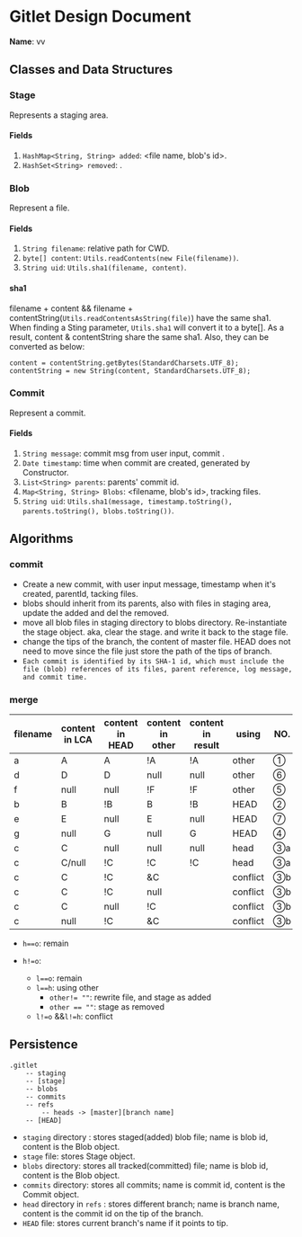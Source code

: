 # Gitlet Design Document

**Name**: vv

## Classes and Data Structures

### Stage

Represents a staging area.

#### Fields

1. `HashMap<String, String> added`:  <file name, blob's id>.
2. `HashSet<String> removed`:  <file name>.

### Blob

Represent a file.

#### Fields

1. `String filename`: relative path for CWD.
2. `byte[] content`: `Utils.readContents(new File(filename))`.
3. `String uid`: `Utils.sha1(filename, content)`.

#### sha1
filename + content && filename + contentString(`Utils.readContentsAsString(file)`) have the same sha1.
When finding a Sting parameter, `Utils.sha1` will convert it to a byte[]. 
As a result, content & contentString share the same sha1.
Also, they can be converted as below:  
```
content = contentString.getBytes(StandardCharsets.UTF_8);
contentString = new String(content, StandardCharsets.UTF_8);
```

### Commit
Represent a commit.

#### Fields

1. `String message`: commit msg from user input, commit <msg>.
2. `Date timestamp`: time when commit are created, generated by Constructor.
3. `List<String> parents`: parents' commit id.
4. `Map<String, String> Blobs`: <filename, blob's id>, tracking files.
5. `String uid`: `Utils.sha1(message, timestamp.toString(), parents.toString(), blobs.toString())`.

## Algorithms

### commit

+ Create a new commit, with user input message, timestamp when it's created, parentId, tacking files.
+ blobs should inherit from its parents, also with files in staging area, update the added and del the removed.
+ move all blob files in staging directory to blobs directory. Re-instantiate the stage object. aka, clear the stage. and write it back to the stage file.
+ change the tips of the branch, the content of master file. HEAD does not need to move since the file just store the path of the tips of branch.
+ `Each commit is identified by its SHA-1 id, which must include the file (blob) references of its files, parent reference, log message, and commit time.`



### merge

| filename | content in LCA | content in HEAD | content in other | content in result | using    | NO.  |
| -------- | -------------- | --------------- | ---------------- | ----------------- | -------- | ---- |
| a        | A              | A               | !A               | !A                | other    | ①    |
| d        | D              | D               | null             | null              | other    | ⑥    |
| f        | null           | null            | !F               | !F                | other    | ⑤    |
| b        | B              | !B              | B                | !B                | HEAD     | ②    |
| e        | E              | null            | E                | null              | HEAD     | ⑦    |
| g        | null           | G               | null             | G                 | HEAD     | ④    |
| c        | C              | null            | null             | null              | head     | ③a   |
| c        | C/null         | !C              | !C               | !C                | head     | ③a   |
| c        | C              | !C              | &C               |                   | conflict | ③b   |
| c        | C              | !C              | null             |                   | conflict | ③b   |
| c        | C              | null            | !C               |                   | conflict | ③b   |
| c        | null           | !C              | &C               |                   | conflict | ③b   |



+ `h==o`: remain

+ `h!=o`:
  + `l==o`: remain
  + `l==h`: using other 
    + `other!= ""`: rewrite file, and stage as added
    + `other == ""`: stage as removed
  + `l!=o` &&`l!=h`: conflict

## Persistence

```
.gitlet
	-- staging
	-- [stage]
	-- blobs
	-- commits
	-- refs
		-- heads -> [master][branch name]
	-- [HEAD]
```

+ `staging` directory : stores staged(added) blob file; name is blob id, content is the Blob object.  
+ `stage` file: stores Stage object.
+ `blobs` directory: stores all tracked(committed) file; name is blob id, content is the Blob object.  
+ `commits` directory: stores all commits; name is commit id, content is the Commit object.  
+ `head` directory in `refs` : stores different branch; name is branch name, content is the commit id on the tip of the branch.
+ `HEAD` file: stores current branch's name if it points to tip.